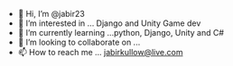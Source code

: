 - 👋 Hi, I’m @jabir23
- 👀 I’m interested in ... Django and Unity Game dev
- 🌱 I’m currently learning ...python, Django, Unity and C#
- 💞️ I’m looking to collaborate on ...
- 📫 How to reach me ... jabirkullow@live.com

<!---
jabir23/jabir23 is a ✨ special ✨ repository because its `README.md` (this file) appears on your GitHub profile.
You can click the Preview link to take a look at your changes.
--->
